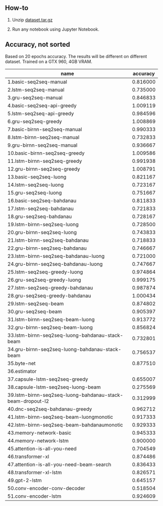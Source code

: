 ## How-to

1. Unzip [dataset.tar.gz](dataset.tar.gz)

2. Run any notebook using Jupyter Notebook.

## Accuracy, not sorted

Based on 20 epochs accuracy. The results will be different on different dataset. Trained on a GTX 960, 4GB VRAM.

| name                                                       | accuracy |
|------------------------------------------------------------|----------|
| 1.basic-seq2seq-manual                                     | 0.816000 |
| 2.lstm-seq2seq-manual                                      | 0.735000 |
| 3.gru-seq2seq-manual                                       | 0.846833 |
| 4.basic-seq2seq-api-greedy                                 | 1.009119 |
| 5.lstm-seq2seq-api-greedy                                  | 0.984596 |
| 6.gru-seq2seq-greedy                                       | 1.008869 |
| 7.basic-birnn-seq2seq-manual                               | 0.990333 |
| 8.lstm-birnn-seq2seq-manual                                | 0.732833 |
| 9.gru-birnn-seq2seq-manual                                 | 0.936667 |
| 10.basic-birnn-seq2seq-greedy                              | 1.009586 |
| 11.lstm-birnn-seq2seq-greedy                               | 0.991938 |
| 12.gru-birnn-seq2seq-greedy                                | 1.008791 |
| 13.basic-seq2seq-luong                                     | 0.821167 |
| 14.lstm-seq2seq-luong                                      | 0.723167 |
| 15.gru-seq2seq-luong                                       | 0.751667 |
| 16.basic-seq2seq-bahdanau                                  | 0.811833 |
| 17.lstm-seq2seq-bahdanau                                   | 0.721833 |
| 18.gru-seq2seq-bahdanau                                    | 0.728167 |
| 19.lstm-birnn-seq2seq-luong                                | 0.728500 |
| 20.gru-birnn-seq2seq-luong                                 | 0.743833 |
| 21.lstm-birnn-seq2seq-bahdanau                             | 0.718833 |
| 22.gru-birnn-seq2seq-bahdanau                              | 0.746667 |
| 23.lstm-birnn-seq2seq-bahdanau-luong                       | 0.721000 |
| 24.gru-birnn-seq2seq-bahdanau-luong                        | 0.747667 |
| 25.lstm-seq2seq-greedy-luong                               | 0.974864 |
| 26.gru-seq2seq-greedy-luong                                | 0.999175 |
| 27.lstm-seq2seq-greedy-bahdanau                            | 0.987874 |
| 28.gru-seq2seq-greedy-bahdanau                             | 1.000434 |
| 29.lstm-seq2seq-beam                                       | 0.874802 |
| 30.gru-seq2seq-beam                                        | 0.905397 |
| 31.lstm-birnn-seq2seq-beam-luong                           | 0.913772 |
| 32.gru-birnn-seq2seq-beam-luong                            | 0.856824 |
| 33.lstm-birnn-seq2seq-luong-bahdanau-stack-beam            | 0.732801 |
| 34.gru-birnn-seq2seq-luong-bahdanau-stack-beam             | 0.756537 |
| 35.byte-net                                                | 0.877510 |
| 36.estimator                                               |          |
| 37.capsule-lstm-seq2seq-greedy                             | 0.655007 |
| 38.capsule-lstm-seq2seq-luong-beam                         | 0.275569 |
| 39.lstm-birnn-seq2seq-luong-bahdanau-stack-beam-dropout-l2 | 0.312999 |
| 40.dnc-seq2seq-bahdanau-greedy                             | 0.962712 |
| 41.lstm-birnn-seq2seq-beam-luongmonotic                    | 0.917333 |
| 42.lstm-birnn-seq2seq-beam-bahdanaumonotic                 | 0.929333 |
| 43.memory-network-basic                                    | 0.945333 |
| 44.memory-network-lstm                                     | 0.900000 |
| 45.attention-is-all-you-need                               | 0.704549 |
| 46.transformer-xl                                          | 0.874486 |
| 47.attention-is-all-you-need-beam-search                   | 0.836433 |
| 48.transformer-xl-lstm                                     | 0.826571 |
| 49.gpt-2-lstm                                              | 0.645157 |
| 50.conv-encoder-conv-decoder                               | 0.518504 |
| 51.conv-encoder-lstm                                       | 0.924609 |
